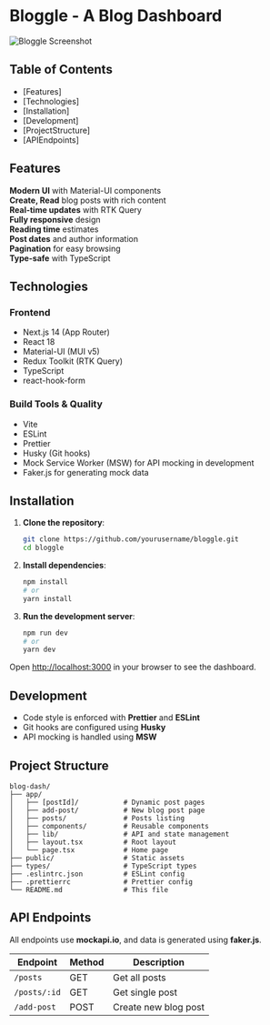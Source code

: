 # Bloggle - A Blog Dashboard

![Bloggle Screenshot](./public/screenshot.png)

## Table of Contents
- [Features]
- [Technologies]
- [Installation]
- [Development]
- [ProjectStructure]
- [APIEndpoints]


## Features

**Modern UI** with Material-UI components  
**Create, Read** blog posts with rich content  
**Real-time updates** with RTK Query  
**Fully responsive** design  
**Reading time** estimates  
**Post dates** and author information  
**Pagination** for easy browsing  
**Type-safe** with TypeScript  

## Technologies

### Frontend
- Next.js 14 (App Router)
- React 18
- Material-UI (MUI v5)
- Redux Toolkit (RTK Query)
- TypeScript
- react-hook-form

### Build Tools & Quality
- Vite
- ESLint
- Prettier
- Husky (Git hooks)
- Mock Service Worker (MSW) for API mocking in development
- Faker.js for generating mock data

## Installation

1. **Clone the repository**:
   ```bash
   git clone https://github.com/yourusername/bloggle.git
   cd bloggle
   ```

2. **Install dependencies**:
   ```bash
   npm install
   # or
   yarn install
   ```

3. **Run the development server**:
   ```bash
   npm run dev
   # or
   yarn dev
   ```

Open [http://localhost:3000](http://localhost:3000) in your browser to see the dashboard.

## Development

- Code style is enforced with **Prettier** and **ESLint**
- Git hooks are configured using **Husky**
- API mocking is handled using **MSW**

## Project Structure

```
blog-dash/
├── app/
│   ├── [postId]/           # Dynamic post pages
│   ├── add-post/           # New blog post page
│   ├── posts/              # Posts listing
│   ├── components/         # Reusable components
│   ├── lib/                # API and state management
│   ├── layout.tsx          # Root layout
│   └── page.tsx            # Home page
├── public/                 # Static assets
├── types/                  # TypeScript types
├── .eslintrc.json          # ESLint config
├── .prettierrc             # Prettier config
└── README.md               # This file
```

## API Endpoints

All endpoints use **mockapi.io**, and data is generated using **faker.js**.

| Endpoint        | Method | Description           |
|----------------|--------|-----------------------|
| `/posts`       | GET    | Get all posts         |
| `/posts/:id`   | GET    | Get single post       |
| `/add-post`    | POST   | Create new blog post  |
